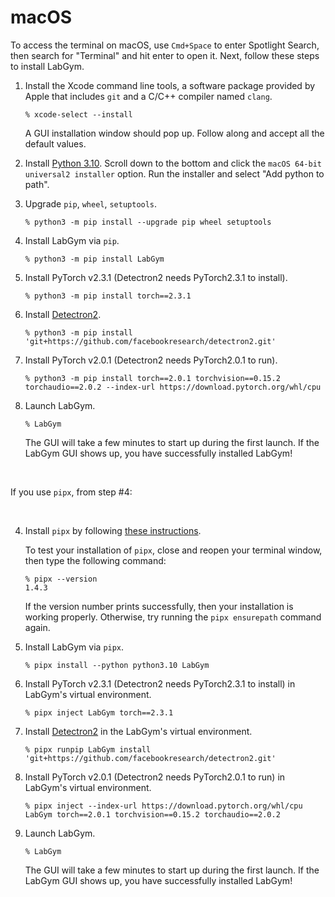 # macOS

To access the terminal on macOS, use `Cmd+Space` to enter Spotlight Search,
then search for "Terminal" and hit enter to open it. Next, follow these steps
to install LabGym.

1. Install the Xcode command line tools, a software package provided by
   Apple that includes `git` and a C/C++ compiler named `clang`.

   ```console
   % xcode-select --install
   ```
   A GUI installation window should pop up. Follow along and accept all
   the default values. 

2. Install [Python 3.10][]. Scroll down to the bottom and click the `macOS 64-bit universal2 installer` option. Run the installer and select "Add python to path".

3. Upgrade `pip`, `wheel`, `setuptools`.

   ```console
   % python3 -m pip install --upgrade pip wheel setuptools
   ```

4. Install LabGym via `pip`.
 
   ```console
   % python3 -m pip install LabGym
   ```

5. Install PyTorch v2.3.1 (Detectron2 needs PyTorch2.3.1 to install).

   ```console
   % python3 -m pip install torch==2.3.1
   ```

6. Install [Detectron2][].

   ```console
   % python3 -m pip install 'git+https://github.com/facebookresearch/detectron2.git'
   ```

7. Install PyTorch v2.0.1 (Detectron2 needs PyTorch2.0.1 to run).

   ```console
   % python3 -m pip install torch==2.0.1 torchvision==0.15.2 torchaudio==2.0.2 --index-url https://download.pytorch.org/whl/cpu
   ```

8. Launch LabGym.

   ```console
   % LabGym
   ```

   The GUI will take a few minutes to start up during the first launch. If the 
   LabGym GUI shows up, you have successfully installed LabGym!

&nbsp;

If you use `pipx`, from step #4:

&nbsp;
   
4. Install `pipx` by following 
   [these instructions](https://pipx.pypa.io/stable/installation/).

   To test your installation of `pipx`, close and reopen your terminal window,
   then type the following command:

   ```console
   % pipx --version
   1.4.3
   ```
   If the version number prints successfully, then your installation is working
   properly. Otherwise, try running the `pipx ensurepath` command again.

5. Install LabGym via `pipx`.

   ```console
   % pipx install --python python3.10 LabGym
   ```

6. Install PyTorch v2.3.1 (Detectron2 needs PyTorch2.3.1 to install) in LabGym's virtual environment.

   ```console
   % pipx inject LabGym torch==2.3.1
   ```

7. Install [Detectron2][] in the LabGym's virtual environment.

   ```console
   % pipx runpip LabGym install 'git+https://github.com/facebookresearch/detectron2.git'
   ```

8. Install PyTorch v2.0.1 (Detectron2 needs PyTorch2.0.1 to run) in LabGym's virtual environment.

   ```console
   % pipx inject --index-url https://download.pytorch.org/whl/cpu LabGym torch==2.0.1 torchvision==0.15.2 torchaudio==2.0.2
   ```

9. Launch LabGym.

   ```console
   % LabGym
   ```

   The GUI will take a few minutes to start up during the first launch. If the 
   LabGym GUI shows up, you have successfully installed LabGym!

[Python 3.10]: https://www.python.org/downloads/release/python-31011/
[Detectron2]: https://github.com/facebookresearch/detectron2
